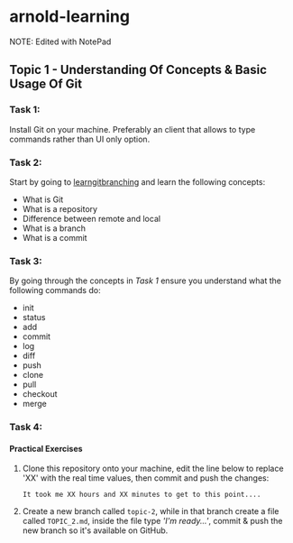 # arnold-learning

NOTE: Edited with NotePad

## Topic 1 - Understanding Of Concepts & Basic Usage Of Git

### Task 1:
Install Git on your machine. Preferably an client that allows to type commands rather than UI only option.

### Task 2:
Start by going to [learngitbranching](https://learngitbranching.js.org/) and learn the following concepts:
* What is Git
* What is a repository
* Difference between remote and local
* What is a branch
* What is a commit

### Task 3:
By going through the concepts in _Task 1_ ensure you understand what the following commands do:
* init
* status
* add
* commit
* log
* diff
* push
* clone
* pull
* checkout
* merge


### Task 4:
#### Practical Exercises
1. Clone this repository onto your machine, edit the line below to replace 'XX' with the real time values, then commit and push the changes:
    ```
    It took me XX hours and XX minutes to get to this point....
    ```
2. Create a new branch called `topic-2`, while in that branch create a file called `TOPIC_2.md`, inside the file type _'I'm ready...'_, commit & push the new branch so it's available on GitHub.